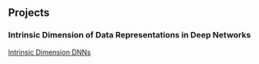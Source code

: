 ## Projects


### Intrinsic Dimension of Data Representations in Deep Networks


[Intrinsic Dimension DNNs](https://github.com/ansuini/IntrinsicDimDeep)

<!---
[Decision Images](https://github.com/ansuini/sparse_logreg)
<img src="/figs/decision_images/best_crop.png" alt="Drawing" style="width: 500px;"/>
-->
